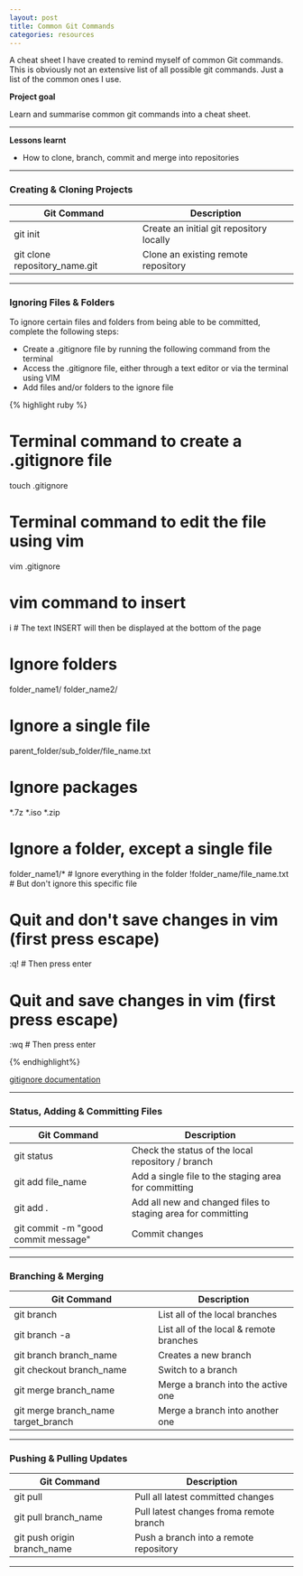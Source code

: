 ```yaml
---
layout: post
title: Common Git Commands
categories: resources
---
```


A cheat sheet I have created to remind myself of common Git commands. This is obviously not an extensive list of all possible git commands. Just a list of the common ones I use. 

<!-- more -->
<b>Project goal</b> 
  
Learn and summarise common git commands into a cheat sheet. 
  
---
<b>Lessons learnt</b>
<ul>
  <li>How to clone, branch, commit and merge into repositories</li>
</ul>

---
<h3>Creating & Cloning Projects</h3>

| Git Command | Description |
|-------|--------|
| git init | Create an initial git repository locally |
| git clone repository_name.git | Clone an existing remote repository | 


---

<h3>Ignoring Files & Folders</h3>
To ignore certain files and folders from being able to be committed, complete the following steps:

<ul>
	<li>Create a .gitignore file by running the following command from the terminal</li>
	<li>Access the .gitignore file, either through a text editor or via the terminal using VIM</li>
	<li>Add files and/or folders to the ignore file</li>
</ul>

{% highlight ruby %}
# Terminal command to create a .gitignore file 
touch .gitignore

# Terminal command to edit the file using vim
vim .gitignore

# vim command to insert
i  # The text INSERT will then be displayed at the bottom of the page

# Ignore folders
folder_name1/
folder_name2/

# Ignore a single file
parent_folder/sub_folder/file_name.txt

# Ignore packages
\*.7z
\*.iso
\*.zip

# Ignore a folder, except a single file
folder_name1/*  # Ignore everything in the folder 
!folder_name/file_name.txt  # But don't ignore this specific file

# Quit and don't save changes in vim (first press escape)
:q! # Then press enter

# Quit and save changes in vim (first press escape)
:wq # Then press enter


{% endhighlight%}

<a href="https://git-scm.com/docs/gitignore">gitignore documentation</a>


---
<h3>Status, Adding & Committing Files</h3>

| Git Command | Description |
|-------|--------|
| git status | Check the status of the local repository / branch | 
| git add file_name | Add a single file to the staging area for committing | 
| git add . | Add all new and changed files to staging area for committing | 
| git commit -m "good commit message" | Commit changes | 

---


<h3>Branching & Merging</h3>

| Git Command | Description |
|-------|--------|
| git branch | List all of the local branches | 
| git branch -a | List all of the local & remote branches | 
| git branch branch_name | Creates a new branch | 
| git checkout branch_name | Switch to a branch | 
| git merge branch_name | Merge a branch into the active one | 
| git merge branch_name target_branch | Merge a branch into another one | 

---

<h3>Pushing & Pulling Updates</h3>

| Git Command | Description |
|-------|--------|
| git pull | Pull all latest committed changes  | 
| git pull branch_name | Pull latest changes froma remote branch | 
| git push origin branch_name | Push a branch into a remote repository | 

---